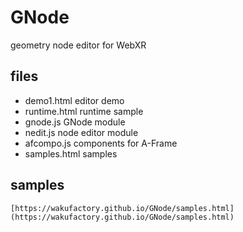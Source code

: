 # GNode
geometry node editor for WebXR

## files 

 - demo1.html editor demo 
 - runtime.html runtime sample 
 - gnode.js GNode module
 - nedit.js node editor module
 - afcompo.js components for A-Frame 
 - samples.html samples


## samples 

	[https://wakufactory.github.io/GNode/samples.html](https://wakufactory.github.io/GNode/samples.html)
